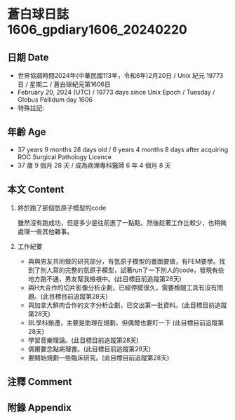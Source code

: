 [_metadata_:encoding]: - "utf-8"
[_metadata_:language]: - "zh-Hant-TW"
[_metadata_:fileformat]: - "markdown"
[_metadata_:MIME_type]: - "text/plain"
[_metadata_:markdown_version]: - "commonmark version 0.30"
[_metadata_:markdown_spec]: - "https://spec.commonmark.org/0.30/"

# 蒼白球日誌1606_gpdiary1606_20240220 #

## 日期 Date ##

* 世界協調時間2024年(中華民國113年，令和6年)2月20日 / Unix 紀元 19773 日 / 星期二 / 蒼白球紀元第1606日
* February 20, 2024 (UTC) / 19773 days since Unix Epoch / Tuesday / Globus Pallidum day 1606
* 特殊註記:

## 年齡 Age ##

* 37 years 9 months 28 days old / 6 years 4 months 8 days after acquiring ROC Surgical Pathology Licence
* 37 歲 9 個月 28 天 / 成為病理專科醫師 6 年 4 個月 8 天

## 本文 Content ##

1. 終於跑了那個氫原子模型的code

    雖然沒有跑成功，但是多少是往前進了一點點。然後趁著工作比較少，也稍微處理一些其他雜事。

    
2. 工作紀要

   - 與與男友共同做的研究部分，有氫原子模型的畫圖要做，有FEM要學。找到了別人寫的完整的氫原子模型，試著run了一下別人的code，發現有些地方跑不通，男友幫我檢視中。(此目標目前追蹤第28天)
   - 與H大合作的切片影像分析企劃，已經停擺很久，需要檢閱工具有沒有問題。(此目標目前追蹤第28天)
   - 與加拿大鮮肉合作的文字分析企劃，已交出第一批資料。(此目標目前追蹤第28天)
   - BL學科搬遷，主要是助理在規劃，但偶爾也要盯一下 (此目標目前追蹤第28天)
   - 學習音樂理論。(此目標目前追蹤第28天)
   - 偶爾要念點病理書。(此目標目前追蹤第28天)
   - 要開始規劃一些臨床研究。(此目標目前追蹤第28天)


## 注釋 Comment ##


## 附錄 Appendix ##

